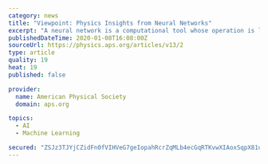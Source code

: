 ```yaml
---
category: news
title: "Viewpoint: Physics Insights from Neural Networks"
excerpt: "A neural network is a computational tool whose operation is loosely modeled on that of the human brain. The network typically consists of multiple layers of connected artificial neurons, which carry out calculations. The connections between neurons are weighted and those weights—which can number in the millions to billions—form the tunable ..."
publishedDateTime: 2020-01-08T16:08:00Z
sourceUrl: https://physics.aps.org/articles/v13/2
type: article
quality: 19
heat: 19
published: false

provider:
  name: American Physical Society
  domain: aps.org

topics:
  - AI
  - Machine Learning

secured: "ZSJz3TJYjCZidFn0fVIHVeG7geIopahRcrZqMLb4ecGqRTKvwXIAoxSqpX81uyYmVFmztZ+G4ruqc3LRPSViJZjtdfHovVe/BVe/FJoaahF7zIiVG2YtfR2JBmrl+hicRzoBvUpNpCnGro3KLjd88npIbCOLQwKKFftaYej9NrR4Dh3MXJmnR4BFC4Q4Bio7pSqJIZRoLMEAlhMDnyr1lYzH5cGrH9SwXeMo6yLHet077brBKv3MqXeeGzAAsddi6h3ZJYozSvSz1g/Q2zZyhkeX6cUiYQm9ELNYxW0Vczi0h9DPt8mS2QTBOr1X9QN8ZsNJbNEQJO4G8h9X0OchoaJdBhad641YSXr7QQLDNiX4f/fzXaWYik/dPhZNhqhuH2hEEI2FFEWAI1yYswwYdyNlUuGI6CBcQWEWsquCcllBPpbBpOYnn4ImUDUr4mHorBN+Rmk0vNvMoYbeWErisw==;PmiJ2IN6f1l72xmkQP+MOA=="
---
```


